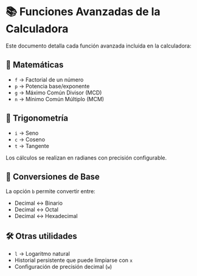 # 📚 Funciones Avanzadas de la Calculadora

Este documento detalla cada función avanzada incluida en la calculadora:

## 🧠 Matemáticas

- `f` → Factorial de un número
- `p` → Potencia base/exponente
- `g` → Máximo Común Divisor (MCD)
- `n` → Mínimo Común Múltiplo (MCM)

## 📐 Trigonometría

- `i` → Seno
- `c` → Coseno
- `t` → Tangente

Los cálculos se realizan en radianes con precisión configurable.

## 🔁 Conversiones de Base

La opción `b` permite convertir entre:

- Decimal ↔ Binario
- Decimal ↔ Octal
- Decimal ↔ Hexadecimal

## 🛠️ Otras utilidades

- `l` → Logaritmo natural
- Historial persistente que puede limpiarse con `x`
- Configuración de precisión decimal (`w`)
